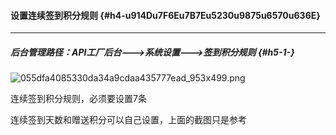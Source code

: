 #### 设置连续签到积分规则  {#h4-u914Du7F6Eu7B7Eu5230u9875u6570u636E}

---

##### 后台管理路径：**API工厂后台**——-&gt;**系统设置**——-&gt;**签到积分规则** {#h5-1-}

![](https://daxue.qinghuan.app/uploads/projects/YanXuan-API/15330dbf142be527.png "055dfa4085330da34a9cdaa435777ead\_953x499.png")

连续签到积分规则，必须要设置7条

  


连续签到天数和赠送积分可以自己设置，上面的截图只是参考

  


